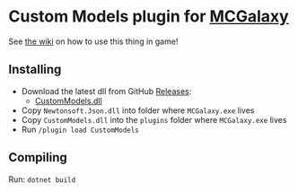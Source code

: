 # Custom Models plugin for [MCGalaxy](https://github.com/UnknownShadow200/MCGalaxy)

See [the wiki](https://github.com/NotAwesome2/MCGalaxy-CustomModels/wiki) on how to use this thing in game!

## Installing

- Download the latest dll from GitHub [Releases](https://github.com/SpiralP/MCGalaxy-CustomModels/releases/latest):
  - [CustomModels.dll](https://github.com/SpiralP/MCGalaxy-CustomModels/releases/latest/download/CustomModels.dll)
- Copy `Newtonsoft.Json.dll` into folder where `MCGalaxy.exe` lives
- Copy `CustomModels.dll` into the `plugins` folder where `MCGalaxy.exe` lives
- Run `/plugin load CustomModels`

## Compiling

Run: `dotnet build`
